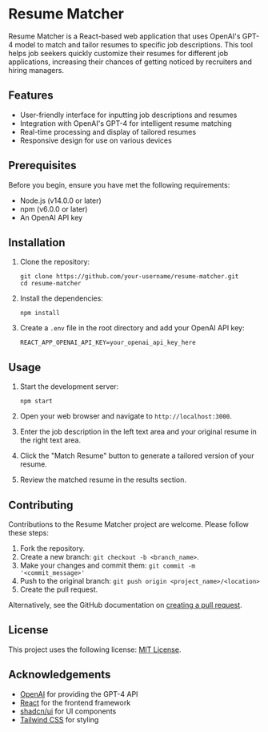 # Resume Matcher

Resume Matcher is a React-based web application that uses OpenAI's GPT-4 model to match and tailor resumes to specific job descriptions. This tool helps job seekers quickly customize their resumes for different job applications, increasing their chances of getting noticed by recruiters and hiring managers.

## Features

- User-friendly interface for inputting job descriptions and resumes
- Integration with OpenAI's GPT-4 for intelligent resume matching
- Real-time processing and display of tailored resumes
- Responsive design for use on various devices

## Prerequisites

Before you begin, ensure you have met the following requirements:

- Node.js (v14.0.0 or later)
- npm (v6.0.0 or later)
- An OpenAI API key

## Installation

1. Clone the repository:
   ```
   git clone https://github.com/your-username/resume-matcher.git
   cd resume-matcher
   ```

2. Install the dependencies:
   ```
   npm install
   ```

3. Create a `.env` file in the root directory and add your OpenAI API key:
   ```
   REACT_APP_OPENAI_API_KEY=your_openai_api_key_here
   ```

## Usage

1. Start the development server:
   ```
   npm start
   ```

2. Open your web browser and navigate to `http://localhost:3000`.

3. Enter the job description in the left text area and your original resume in the right text area.

4. Click the "Match Resume" button to generate a tailored version of your resume.

5. Review the matched resume in the results section.

## Contributing

Contributions to the Resume Matcher project are welcome. Please follow these steps:

1. Fork the repository.
2. Create a new branch: `git checkout -b <branch_name>`.
3. Make your changes and commit them: `git commit -m '<commit_message>'`
4. Push to the original branch: `git push origin <project_name>/<location>`
5. Create the pull request.

Alternatively, see the GitHub documentation on [creating a pull request](https://help.github.com/articles/creating-a-pull-request/).

## License

This project uses the following license: [MIT License](https://opensource.org/licenses/MIT).

## Acknowledgements

- [OpenAI](https://www.openai.com/) for providing the GPT-4 API
- [React](https://reactjs.org/) for the frontend framework
- [shadcn/ui](https://ui.shadcn.com/) for UI components
- [Tailwind CSS](https://tailwindcss.com/) for styling